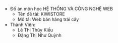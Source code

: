 - Đồ án môn học HỆ THỐNG VÀ CÔNG NGHỆ WEB
    - Tên đề tài: KIWISTORE
    - Mô tả: Web bán hàng trái cây
- Thành Viên:
    - Lê Thị Thúy Kiều
    - Đặng Thị Như Quỳnh
